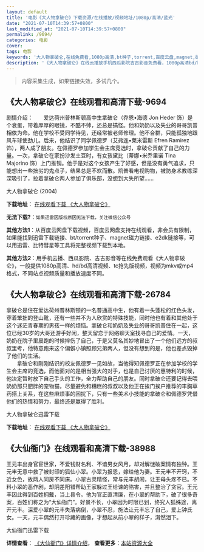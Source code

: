 ```yaml
---
layout: default
title: '电影《大人物拿破仑》下载资源/在线播放/视频地址/1080p/高清/蓝光'
date: "2021-07-10T14:39:57+0800"
last_modified_at: "2021-07-10T14:39:57+0800"
permalink: /9694/
categories: 电影
cover:
tags: 电影
keywords: '大人物拿破仑,在线免费看,1080p高清,bt种子,torrent,百度云盘,magnet,磁力链,迅雷下载资源'
description: '《大人物拿破仑》在线云播放手机西瓜影院吉吉影音免费看，1080p高清bd/hd未删减完整版和tc抢先枪版，mkv/mp4格式，附带bt/torrent种子、magnet/磁力链、百度云盘、网盘资源迅雷下载链接'
---
```


>内容采集生成，如果链接失效，多试几个。


## 《大人物拿破仑》在线观看和高清下载-9694

剧情介绍：　　爱达荷州普林斯顿高中生拿破仑（乔恩•海德 Jon Heder 饰）是个衰蛋，带着厚厚的眼镜，不酷不帅，还总是搞怪。他和奶奶以及失业的哥哥凯普相依为命。他在学校不受同学待见，还经常被老师修理。他不合群，只能孤独地跟风车球使劲儿。后来，他结识了同学佩德罗（艾弗连•莱米雷斯 Efren Ramirez 饰），两人成了朋友。在佩德罗参加学生会主席竞选时，拿破仑贡献了自己的力量。一次，拿破仑在家扮沙发土豆时，有女孩黛比（蒂娜•米乔里诺 Tina Majorino 饰）上门推销。他于是对这个女孩产生了好感，但是没有勇气追求，只能想出一些拙劣的鬼点子，结果总是不欢而散。凯普看电视购物，被防身术教练深深吸引了，拉着拿破仑两人参加了俱乐部，没想到大失所望……


大人物拿破仑 (2004)

**下载地址**： [在线观看下载 《大人物拿破仑》](https://www.btbtdy.me/btdy/dy9134.html) 


**无法下载?**：`如果迅雷因版权原因无法下载，关注微信公众号 `

**其他方法1**：从百度云网盘下载视频，百度云网盘支持在线观看，非会员有限制，如果能找到迅雷下载链接、bt/torrent种子、magnet磁力链接、e2dk链接等，可以用迅雷、比特彗星等工具将完整视频下载到本地。

**其他方法2**：用手机云播、西瓜影院、吉吉影音等在线免费观看《大人物拿破仑》，一般提供1080p高清、hd/bd高清视频、tc抢先版视频，视频为mkv或mp4格式，不同站点视频质量和播放速度不同。


## 《大人物拿破仑》在线观看和高清下载-26784

拿破仑是住在爱达荷州普林斯顿的一名普通高中生，他有着一头蓬松的红色头发，穿着笨拙的登山靴，还有一些并不为人欣赏的特殊技能，同时他也有着和其他处于这个迷茫青春期的男孩一样的烦恼。拿破仑和奶奶及失业的哥哥凯普住在一起，这位已经30岁的大哥还游手好闲，整天留恋于网络聊天室找寻自己的爱情。一天，奶奶在院子里晨跑的时候摔伤了自己，于是又莫名其妙地冒出了一个他们远方的叔叔里考，他特意跑来这个偏僻小镇照顾兄弟两人，但没有想到的是，他也差点毁掉了他们的生活。<br />　　拿破仑和刚刚结识的校友佩德罗一见如故，当他得知佩德罗正在参加学校的学生会主席的竞选，而他面对的是相当强大的对手，也是自己讨厌的惠特利的时候，他决定暂时放下自己手头的工作，全力帮助自己的朋友。同时拿破仑还要记得去喂奶奶那只肥胖的宠物猫，尽量避免和糟糕的叔叔以及他正在挨门挨户推荐的丰胸草药搭上关系，在这些麻烦事的困扰下，只有一些美术小技能的拿破仑和佩德罗凭借他们的热情和努力，最终还是赢得了胜利。


大人物拿破仑迅雷下载

**下载地址**： [在线观看下载 《大人物拿破仑》](https://www.993dy.com//vod-detail-id-21475.html) 


## 《大仙衙门》在线观看和高清下载-38988

王元丰出身官宦世家，不爱钱财名利、不谙男女风月，却对解谜破案情有独钟。王元丰无意中救了被封印的狐仙小翠。小翠为报恩，嫁给他为妻。王元丰不开窍，不近女色，故两人同房不同床。小翠古灵精怪，常与元丰胡闹，让王母头疼不已。不料小翠的恶作剧，却阴差阳错帮助王家躲过王给谏的陷害，并且整治了贪官。王元丰因此得到百姓拥戴，当上县令。他为官正直清廉，在小翠的帮助下，破了很多奇案，百姓们称之为“大仙衙门”。好景不长，小翠因为时限已到，终究人狐殊途，离开元丰。深爱小翠的元丰失落病倒，小翠不忍，施法让元丰忘了自己，爱上钟氏女。一天，元丰偶然打开珍藏的画像，才想起从前小翠的样子，潸然泪下。


大仙衙门迅雷下载

**详情查看**： [《大仙衙门》详情介绍](/movie/38988/)， **查看更多**：[本站资源大全](/movie/t/all/)


